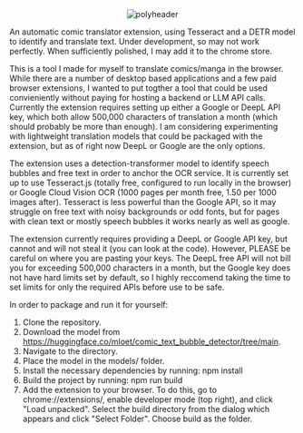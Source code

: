 


<div align="center">
  <img src="https://github.com/user-attachments/assets/e6e4a4b7-a750-4fe7-99ef-a0a8dc29046a" alt="polyheader">
</div>

An automatic comic translator extension, using Tesseract and a DETR model to identify and translate text. Under development, so may not work perfectly. When sufficiently polished, I may add it to the chrome store.

This is a tool I made for myself to translate comics/manga in the browser. While there are a number of desktop based applications and a few paid browser extensions, I wanted to put togther a tool that could be used convieniently without paying for hosting a backend or LLM API calls. Currently the extension requires setting up either a Google or DeepL API key, which both allow 500,000 characters of translation a month (which should probably be more than enough). I am considering experimenting with lightweight translation models that could be packaged with the extension, but as of right now DeepL or Google are the only options. 

The extension uses a detection-transformer model to identify speech bubbles and free text in order to anchor the OCR service. It is currently set up to use Tesseract.js (totally free, configured to run locally in the browser) or Google Cloud Vision OCR (1000 pages per month free, 1.50 per 1000 images after). Tesseract is less powerful than the Google API, so it may struggle on free text with noisy backgrounds or odd fonts, but for pages with clean text or mostly speech bubbles it works nearly as well as google.

The extension currently requires providing a DeepL or Google API key, but cannot and will not steal it (you can look at the code). However, PLEASE be careful on where you are pasting your keys. The DeepL free API will not bill you for exceeding 500,000 characters in a month, but the Google key does not have hard limits set by default, so I highly reccomend taking the time to set limits for only the required APIs before use to be safe.

In order to package and run it for yourself:

1. Clone the repository.
2. Download the model from https://huggingface.co/mloet/comic_text_bubble_detector/tree/main.
3. Navigate to the directory.
4. Place the model in the models/ folder.
5. Install the necessary dependencies by running:
   npm install
7. Build the project by running:
   npm run build
9. Add the extension to your browser. To do this, go to chrome://extensions/, enable developer mode (top right), and click "Load unpacked". Select the build directory from the dialog which appears and click "Select Folder". Choose build as the folder.

